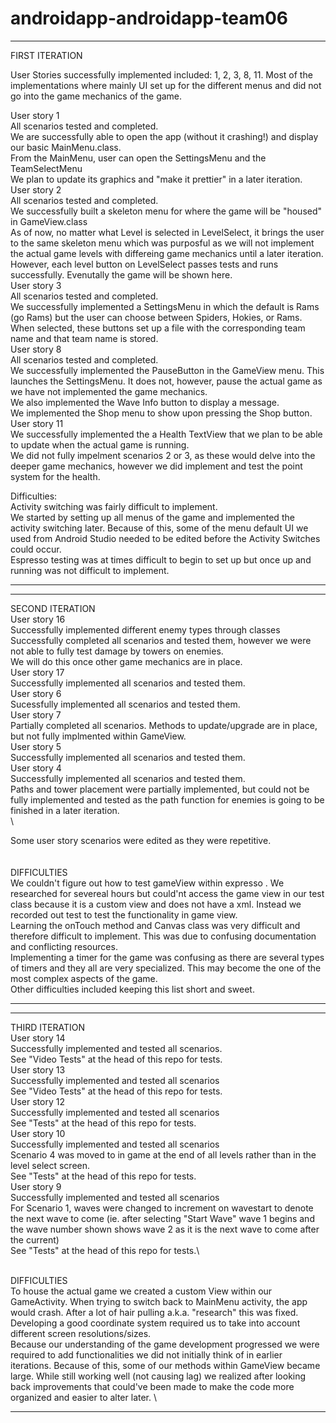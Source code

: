 # androidapp-androidapp-team06

***************
FIRST ITERATION

User Stories successfully implemented included: 1, 2, 3, 8, 11. Most of the implementations where mainly UI set up for the different menus and did not go into the game mechanics of the game. 

User story 1 \
  All scenarios tested and completed.\
  We are successfully able to open the app (without it crashing!) and display our basic MainMenu.class.\
  From the MainMenu, user can open the SettingsMenu and the TeamSelectMenu\
  We plan to update its graphics and "make it prettier" in a later iteration.\
User story 2\
  All scenarios tested and completed.\
  We successfully built a skeleton menu for where the game will be "housed" in GameView.class\
  As of now, no matter what Level is selected in LevelSelect, it brings the user to the same skeleton menu which was purposful as we will not implement the actual game levels with differeing game mechanics until a later iteration. However, each level button on LevelSelect passes tests and runs successfully.
  Evenutally the game will be shown here.\
User story 3\
  All scenarios tested and completed. \
  We successfully implemented a SettingsMenu in which the default is Rams (go Rams) but the user can choose between Spiders, Hokies, or Rams.\
  When selected, these buttons set up a file with the corresponding team name and that team name is stored.\
 User story 8\
 All scenarios tested and completed.\
  We successfully implemented the PauseButton in the GameView menu. This launches the SettingsMenu. It does not, however, pause the actual game as we have not implemented the game mechanics. \
  We also implemented the Wave Info button to display a message.\
  We implemented the Shop menu to show upon pressing the Shop button.\
 User story 11\
   We successfully implemented the a Health TextView that we plan to be able to update when the actual game is running.\
   We did not fully impelment scenarios 2 or 3, as these would delve into the deeper game mechanics, however we did implement and test the point system for the health.
 
 Difficulties: \
  Activity switching was fairly difficult to implement. \
    We started by setting up all menus of the game and implemented the activity switching later. Because of this, some of the menu default UI we used from Android Studio needed to be edited before the Activity Switches could occur.\
  Espresso testing was at times difficult to begin to set up but once up and running was not difficult to implement.
  
 ******************
 
 
 ***************
SECOND ITERATION\
User story 16 \
  Successfully implemented different enemy types through classes\
  Successfully completed all scenarios and tested them, however we were not able to fully test damage by towers on enemies.\
    We will do this once other game mechanics are in place.\
User story 17 \
  Successfully implemented all scenarios and tested them.\
User story 6 \
  Sucessfully implemented all scenarios and tested them.\
User story 7 \
  Partially completed all scenarios. Methods to update/upgrade are in place, but not fully implmented within GameView.\
User story 5 \
  Successfully implemented all scenarios and tested them.\
User story 4 \
  Successfully implemented all scenarios and tested them.\
  Paths and tower placement were partially implemented, but could not be fully implemented and tested as the path function for enemies is going to be finished in a later iteration.
\
\

Some user story scenarios were edited as they were repetitive.\
\
\
DIFFICULTIES
\
We couldn't figure out how to test gameView within expresso . We researched for severeal hours but could'nt access the game view in our test class because it is a custom view and does not have a xml. Instead we recorded out test to test the functionality in game view.\
Learning the onTouch method and Canvas class was very difficult and therefore difficult to implement. This was due to confusing documentation and conflicting resources. \
Implementing a timer for the game was confusing as there are several types of timers and they all are very specialized. This may become the one of the most complex aspects of the game.\
Other difficulties included keeping this list short and sweet.
******************


 ***************
THIRD ITERATION\
User story 14\
Successfully implemented and tested all scenarios.\
See "Video Tests" at the head of this repo for tests.\
User story 13\
Successfully implemented and tested all scenarios \
See "Video Tests" at the head of this repo for tests.\
User story 12\
Successfully implemented and tested all scenarios \
See "Tests" at the head of this repo for tests.\
User story 10\
Successfully implemented and tested all scenarios \
Scenario 4 was moved to in game at the end of all levels rather than in the level select screen.\
See "Tests" at the head of this repo for tests.\
User story 9 \
Successfully implemented and tested all scenarios \
For Scenario 1, waves were changed to increment on wavestart  to denote the next wave to come (ie. after selecting "Start Wave" wave 1 begins and the wave number shown shows wave 2 as it is the next wave to come after the current)\
See "Tests" at the head of this repo for tests.\


\
DIFFICULTIES
\
To house the actual game we created a custom View within our GameActivity. When trying to switch back to MainMenu activity, the app would crash. After a lot of hair pulling a.k.a. "research" this was fixed.\
Developing a good coordinate system required us to take into account different screen resolutions/sizes.\
Because our understanding of the game development progressed we were required to add functionalities we did not initially think of in earlier iterations. Because of this, some of our methods within GameView became large. While still working well (not causing lag) we realized after looking back improvements that could've been made to make the code more organized and easier to alter later. \

******************

